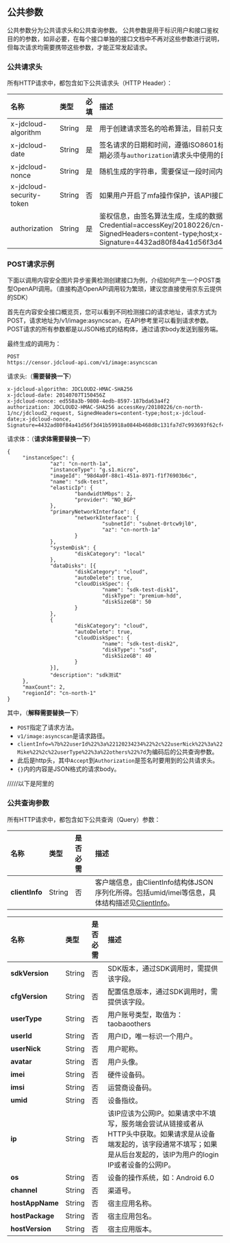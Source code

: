## 公共参数

 公共参数分为公共请求头和公共查询参数。  公共参数是用于标识用户和接口鉴权目的的参数，如非必要，在每个接口单独的接口文档中不再对这些参数进行说明，但每次请求均需要携带这些参数，才能正常发起请求。 

### 公共请求头

所有HTTP请求中，都包含如下公共请求头（HTTP Header）：

| 名称                     | 类型   | 必填 | 描述                                                         |
| :----------------------- | :----- | :--- | :----------------------------------------------------------- |
| x-jdcloud-algorithm      | String | 是   | 用于创建请求签名的哈希算法，目前只支持 `JDCLOUD2-HMAC-SHA256` |
| x-jdcloud-date           | String | 是   | 签名请求的日期和时间，遵循ISO8601标准，使用UTC时间，格式为YYYYMMDDTHHmmssZ。日期必须与`authorization`请求头中使用的日期相匹配。例如： `20180707T150456Z` |
| x-jdcloud-nonce          | String | 是   | 随机生成的字符串，需要保证一段时间内的唯一性                 |
| x-jdcloud-security-token | String | 否   | 如果用户开启了mfa操作保护，该API接口又是需要保护的接口，调用时需要传此参数 |
| authorization            | String | 是   | 鉴权信息，由签名算法生成，生成的数据格式例如：JDCLOUD2-HMAC-SHA256 Credential=accessKey/20180226/cn-north-1/nc/jdcloud2_request, SignedHeaders=content-type;host;x-jdcloud-date;x-jdcloud-nonce, Signature=4432ad80f84a41d56f3d41b59918a0844b468d8c131fa7d7c993693f62cf43ef` |



### POST请求示例

下面以调用内容安全图片异步鉴黄检测创建接口为例，介绍如何产生一个POST类型OpenAPI调用。（直接构造OpenAPI调用较为繁琐，建议您直接使用京东云提供的SDK）

首先在内容安全接口概览页，您可以看到不同检测接口的请求地址，请求方式为POST，请求地址为/v1/image:asyncscan，在API参考里可以看到请求参数。POST请求的所有参数都是以JSON格式的结构体，通过请求body发送到服务端。

最终生成的调用为：

```
POST
https://censor.jdcloud-api.com/v1/image:asyncscan
```

请求头:（**需要替换一下**）

```
x-jdcloud-algorithm: JDCLOUD2-HMAC-SHA256
x-jdcloud-date: 20140707T150456Z
x-jdcloud-nonce: ed558a3b-9808-4edb-8597-187bda63a4f2
authorization: JDCLOUD2-HMAC-SHA256 accessKey/20180226/cn-north-1/nc/jdcloud2_request, SignedHeaders=content-type;host;x-jdcloud-date;x-jdcloud-nonce, Signature=4432ad80f84a41d56f3d41b59918a0844b468d8c131fa7d7c993693f62cf43ef
```

请求体：（**请求体需要替换一下**）

```
{
     "instanceSpec": {
              "az": "cn-north-1a",
              "instanceType": "g.s1.micro",
              "imageId": "98d4a0f-88c1-451a-8971-f1f76903b6c",
              "name": "sdk-test",
              "elasticIp": {
                      "bandwidthMbps": 2,
                      "provider": "NO_BGP"
              },
              "primaryNetworkInterface": {
                      "networkInterface": {
                               "subnetId": "subnet-0rtcw9jl0",
                               "az": "cn-north-1a"
                      }
              },
              "systemDisk": {
                      "diskCategory": "local"
              },
              "dataDisks": [{
                      "diskCategory": "cloud",
                      "autoDelete": true,
                      "cloudDiskSpec": {
                               "name": "sdk-test-disk1",
                               "diskType": "premium-hdd",
                               "diskSizeGB": 50
                      }
              },
              {
                      "diskCategory": "cloud",
                      "autoDelete": true,
                      "cloudDiskSpec": {
                               "name": "sdk-test-disk2",
                               "diskType": "ssd",
                               "diskSizeGB": 40
                      }
              }],
              "description": "sdk测试"
     },
     "maxCount": 2,
     "regionId": "cn-north-1"
}
```

其中，（**解释需要替换一下**）

- `POST`指定了请求方法。
- `v1/image:asyncscan`是请求路径。
- `clientInfo=%7b%22userId%22%3a%22120234234%22%2c%22userNick%22%3a%22Mike%22%2c%22userType%22%3a%22others%22%7d`为编码后的公共查询参数。
- 此后是http头，其中`Accept`到`Authorization`是签名时要用到的公共请求头。
- `{}`内的内容是JSON格式的请求body。





/////以下是阿里的



### 公共查询参数

所有HTTP请求中，都包含如下公共查询（Query）参数：

| 名称           | 类型   | 是否必需 | 描述                                                         |
| :------------- | :----- | :------- | :----------------------------------------------------------- |
| **clientInfo** | String | 否       | 客户端信息，由ClientInfo结构体JSON序列化所得。包括umid/imei等信息，具体结构描述见[ClientInfo](https://help.aliyun.com/document_detail/53413.html?spm=a2c4g.11186623.6.611.55d95ac9uFF5yV#table-vlp-3s4-w2b)。 |

| 名称            | 类型   | 是否必需 | 描述                                                         |
| :-------------- | :----- | :------- | :----------------------------------------------------------- |
| **sdkVersion**  | String | 否       | SDK版本，通过SDK调用时，需提供该字段。                       |
| **cfgVersion**  | String | 否       | 配置信息版本，通过SDK调用时，需提供该字段。                  |
| **userType**    | String | 否       | 用户账号类型，取值为：taobaoothers                           |
| **userId**      | String | 否       | 用户ID，唯一标识一个用户。                                   |
| **userNick**    | String | 否       | 用户昵称。                                                   |
| **avatar**      | String | 否       | 用户头像。                                                   |
| **imei**        | String | 否       | 硬件设备码。                                                 |
| **imsi**        | String | 否       | 运营商设备码。                                               |
| **umid**        | String | 否       | 设备指纹。                                                   |
| **ip**          | String | 否       | 该IP应该为公网IP。如果请求中不填写，服务端会尝试从链接或者从HTTP头中获取。如果请求是从设备端发起的，该字段通常不填写；如果是从后台发起的，该IP为用户的login IP或者设备的公网IP。 |
| **os**          | String | 否       | 设备的操作系统，如：Android 6.0                              |
| **channel**     | String | 否       | 渠道号。                                                     |
| **hostAppName** | String | 否       | 宿主应用名称。                                               |
| **hostPackage** | String | 否       | 宿主应用包名。                                               |
| **hostVersion** | String | 否       | 宿主应用版本。                                               |



